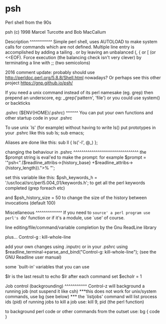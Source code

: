 # psh
Perl shell from the 90s



psh (c) 1998 Marcel Turcotte and Bob MacCallum 

Description
^^^^^^^^^^^
Simple perl shell, uses AUTOLOAD to make system calls for commands which
are not defined.  Multiple line entry is accomplished by adding a
tailing \.  or by leaving an unbalanced (, { or [ (or <<EOF).
Force execution (the balancing check isn't very clever) by terminating
a line with ;; (two semicolons)

2016 comment update: probably should use
http://perldoc.perl.org/5.8.8/Shell.html
nowadays?
Or perhaps see this other project https://gnp.github.io/psh/

If you need a unix command instead of its perl namesake (eg. grep) then 
prepend an underscore, eg: _grep('pattern', 'file') or you could use
system() or backticks 

.pshrc   ($ENV{HOME}/.pshrc)
^^^^^^
You can put your own functions and other startup code in your .pshrc

To use unix `ls' (for example) without having to write ls() put prototypes
in your .pshrc like this
  sub ls;
  sub emacs;

Aliases are done like this:
  sub ll { ls('-l', @_) };

changing the behaviour in .pshrc
^^^^^^^^^^^^^^^^^^^^^^^^^^^^^^^^
the $prompt string is eval'ed to make the prompt: for example
$prompt = '"psh<".($readline_attribs->{history_base}
                   +$readline_attribs->{history_length}).">% "';

set this variable like this:
$psh_keywords_h = '/usr/local/src/perl5.004_01/keywords.h';
to get all the perl keywords completed (grep foreach etc)

and $psh_history_size = 50
to change the size of the history between invocations (default 100)

Miscellaneous
^^^^^^^^^^^^^
If you need to `source' a perl program use perl's `do' function
or if it's a module, use `use' of course.

line editing/file/command/variable completion by the Gnu ReadLine library

plus... Control-g : kill-whole-line

add your own changes using .inputrc or in your .pshrc using 
  $readline_terminal->parse_and_bind("Control-g: kill-whole-line");
  (see the GNU Readline user manual)

some `built-in' variables that you can use

$lr is the last result
to echo $lr after each command set
$echolr = 1 

Job control (backgrounding)
^^^^^^^^^^^
Control-z will background a running job (not suspend it like csh)
***this does not work for unix/system commands, use bg (see below) ***
the `listjobs' command will list process ids (pid) of running jobs 
to kill a job use: kill 9, pid  (the perl function)

to background perl code or other commands from the outset use:
bg { code }


